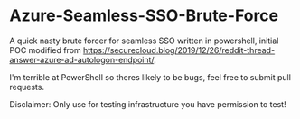 # Azure-Seamless-SSO-Brute-Force

A quick nasty brute forcer for seamless SSO written in powershell, initial POC modified from https://securecloud.blog/2019/12/26/reddit-thread-answer-azure-ad-autologon-endpoint/.

I'm terrible at PowerShell so theres likely to be bugs, feel free to submit pull requests.

Disclaimer: Only use for testing infrastructure you have permission to test!
